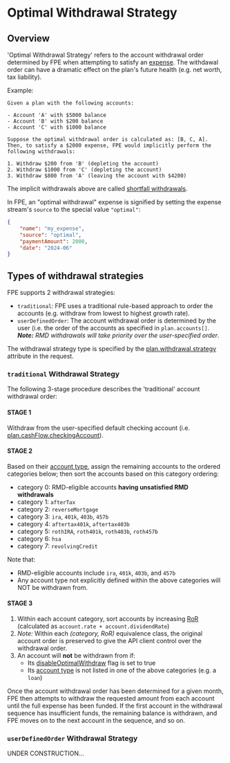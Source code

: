 # Optimal Withdrawal Strategy

## Overview

'Optimal Withdrawal Strategy' refers to the account withdrawal order determined by FPE when attempting to satisfy an [expense](terms.md#expense-stream).  The withdawal order can have a dramatic effect on the plan's future health (e.g. net worth, tax liability).

Example:

    Given a plan with the following accounts:

    - Account 'A' with $5000 balance
    - Account 'B' with $200 balance
    - Account 'C' with $1000 balance
    
    Suppose the optimal withdrawal order is calculated as: [B, C, A].
    Then, to satisfy a $2000 expense, FPE would implicitly perform the
    following withdrawals:

    1. Withdraw $200 from 'B' (depleting the account)
    2. Withdraw $1000 from 'C' (depleting the account)
    3. Withdraw $800 from 'A' (leaving the account with $4200)

The implicit withdrawals above are called [shortfall withdrawals](terms.md#shortfall-withdrawal).

In FPE, an "optimal withdrawal" expense is signified by setting the expense stream's `source` to the special value `"optimal"`:

```json
{
    "name": "my_expense",
    "source": "optimal",
    "paymentAmount": 2000,
    "date": "2024-06"
}
```

## Types of withdrawal strategies

FPE supports 2 withdrawal strategies:

- `traditional`: FPE uses a traditional rule-based approach to order the accounts (e.g. withdraw from lowest to highest growth rate).
- `userDefinedOrder`: The account withdrawal order is determined by the user (i.e. the order of the accounts as specified in `plan.accounts[]`. _**Note:** RMD withdrawals will take priority over the user-specified order_.

The withdrawal strategy type is specified by the [plan.withdrawal.strategy](https://github.com/newretirement/fpe-api/blob/master/datatypes.md#withdrawal) attribute in the request.

### `traditional` Withdrawal Strategy

The following 3-stage procedure describes the 'traditional' account withdrawal order:

#### STAGE 1

Withdraw from the user-specified default checking account (i.e. [plan.cashFlow.checkingAccount](datatypes.md#cashflow)).
    
#### STAGE 2

Based on their [account type](datatypes.md#accounttype), assign the remaining accounts to the ordered categories below; then sort the accounts based on this category ordering:

- category 0: RMD-eligible accounts <b>having unsatisfied RMD withdrawals</b>
- category 1: `afterTax`
- category 2: `reverseMortgage`
- category 3: `ira`, `401k`, `403b`, `457b`
- category 4: `aftertax401k`, `aftertax403b`
- category 5: `rothIRA`, `roth401k`, `roth403b`, `roth457b`
- category 6: `hsa`
- category 7: `revolvingCredit`

Note that:
- RMD-eligible accounts include `ira`, `401k`, `403b`, and `457b`
- Any account type not explicitly defined within the above categories will NOT be withdrawn from.
    
#### STAGE 3

1. Within each account category, sort accounts by increasing [RoR](https://www.investopedia.com/terms/r/rateofreturn.asp) (calculated as `account.rate + account.dividendRate`)
1. _Note:_ Within each _(category, RoR)_ equivalence class, the original account order is preserved to give the API client control over the withdrawal order.
1. An account will **not** be withdrawn from if:
    - Its [disableOptimalWithdraw](datatypes.md#account) flag is set to true
    - Its [account type](datatypes.md#accounttype) is not listed in one of the above categories (e.g. a `loan`)

Once the account withdrawal order has been determined for a given month, FPE then attempts to withdraw the requested amount from each account until the full expense has been funded.  If the first account in the withdrawal sequence has insufficient funds, the remaining balance is withdrawn, and FPE moves on to the next account in the sequence, and so on.


### `userDefinedOrder` Withdrawal Strategy

UNDER CONSTRUCTION...